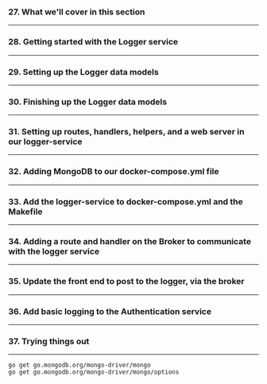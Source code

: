 ### 27. What we'll cover in this section

***

### 28. Getting started with the Logger service

***

### 29. Setting up the Logger data models

***

### 30. Finishing up the Logger data models

***

### 31. Setting up routes, handlers, helpers, and a web server in our logger-service

***

### 32. Adding MongoDB to our docker-compose.yml file

***

### 33. Add the logger-service to docker-compose.yml and the Makefile

***

### 34. Adding a route and handler on the Broker to communicate with the logger service

***

### 35. Update the front end to post to the logger, via the broker

***

### 36. Add basic logging to the Authentication service

***

### 37. Trying things out

***

```
go get go.mongodb.org/mongo-driver/mongo
go get go.mongodb.org/mongo-driver/mongo/options
```
